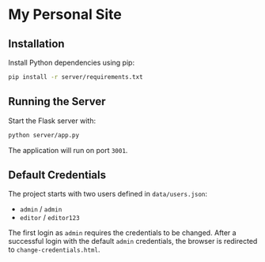 # My Personal Site

## Installation

Install Python dependencies using pip:

```bash
pip install -r server/requirements.txt
```

## Running the Server

Start the Flask server with:

```bash
python server/app.py
```

The application will run on port `3001`.

## Default Credentials

The project starts with two users defined in `data/users.json`:

- `admin` / `admin`
- `editor` / `editor123`

The first login as `admin` requires the credentials to be changed. After a successful login with the default `admin` credentials, the browser is redirected to `change-credentials.html`.
